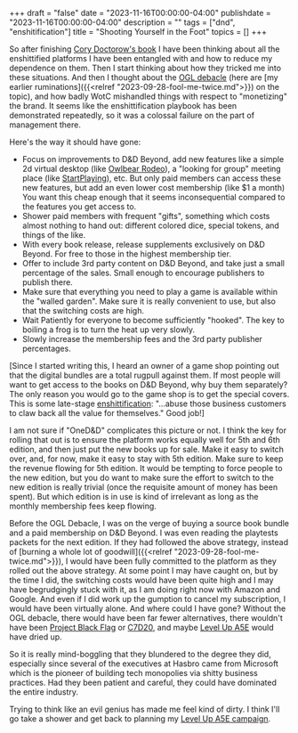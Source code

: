 +++
draft = "false"
date = "2023-11-16T00:00:00-04:00"
publishdate = "2023-11-16T00:00:00-04:00"
description = ""
tags = ["dnd", "enshitification"]
title = "Shooting Yourself in the Foot"
topics = []
+++

So after finishing [Cory Doctorow's book](https://craphound.com/internetcon/) I have been thinking about all the enshittified platforms I have been entangled with and how to reduce my dependence on them.  Then I start thinking about how they tricked me into these situations.  And then I thought about the [OGL debacle](https://mikeshea.net/thoughts_on_the_ogl_1_1.html) (here are [my earlier ruminations]({{<relref "2023-09-28-fool-me-twice.md">}}) on the topic), and how badly WotC mishandled things with respect to "monetizing" the brand.  It seems like the enshittification playbook has been demonstrated repeatedly, so it was a colossal failure on the part of management there.

Here's the way it should have gone:
- Focus on improvements to D&D Beyond, add new features like a simple 2d virtual desktop (like [Owlbear Rodeo](https://owlbear.rodeo)), a "looking for group" meeting place (like [StartPlaying](https://startplaying.games)), etc.  But only paid members can access these new features, but add an even lower cost membership (like $1 a month)  You want this cheap enough that it seems inconsequential compared to the features you get access to.
- Shower paid members with frequent "gifts", something which costs almost nothing to hand out: different colored dice, special tokens, and things of the like.
- With every book release, release supplements exclusively on D&D Beyond.  For free to those in the highest membership tier.
- Offer to include 3rd party content on D&D Beyond, and take just a small percentage of the sales.  Small enough to encourage publishers to publish there.
- Make sure that everything you need to play a game is available within the "walled garden".  Make sure it is really convenient to use, but also that the switching costs are high.
- Wait Patiently for everyone to become sufficiently "hooked".  The key to boiling a frog is to turn the heat up very slowly.
- Slowly increase the membership fees and the 3rd party publisher percentages.

[Since I started writing this, I heard an owner of a game shop pointing out that the digital bundles are a total rugpull against them.  If most people will want to get access to the books on D&D Beyond, why buy them separately?  The only reason you would go to the game shop is to get the special covers.  This is some late-stage [enshittification](https://en.wikipedia.org/wiki/Enshittification):  "...abuse those business customers to claw back all the value for themselves."  Good job!]

I am not sure if "OneD&D" complicates this picture or not.  I think the key for rolling that out is to ensure the platform works equally well for 5th and 6th edition, and then just put the new books up for sale.  Make it easy to switch over, and, for now, make it easy to stay with 5th edition.  Make sure to keep the revenue flowing for 5th edition.  It would be tempting to force people to the new edition, but you do want to make sure the effort to switch to the new edition is really trivial (once the requisite amount of money has been spent).  But which edition is in use is kind of irrelevant as long as the monthly membership fees keep flowing.

Before the OGL Debacle, I was on the verge of buying a source book bundle and a paid membership on D&D Beyond.  I was even reading the playtests packets for the next edition.  If they had followed the above strategy, instead of [burning a whole lot of goodwill]({{<relref "2023-09-28-fool-me-twice.md">}}), I would have been fully committed to the platform as they rolled out the above strategy.  At some point I may have caught on, but by the time I did, the switching costs would have been quite high and I may have begrudgingly stuck with it, as I am doing right now with Amazon and Google.  And even if I did work up the gumption to cancel my subscription, I would have been virtually alone.  And where could I have gone?  Without the OGL debacle, there would have been far fewer alternatives, there wouldn't have been [Project Black Flag](https://koboldpress.com/project-black-flag-update-sticking-to-our-principles/) or [C7D20](https://cubicle7games.com/blog/broken-weave-5e-and-announcing-c7d20), and maybe [Level Up A5E](https://www.levelup5e.com/) would have dried up.

So it is really mind-boggling that they blundered to the degree they did, especially since several of the executives at Hasbro came from Microsoft which is the pioneer of building tech monopolies via shitty business practices.  Had they been patient and careful, they could have dominated the entire industry.

Trying to think like an evil genius has made me feel kind of dirty.  I think I'll go take a shower and get back to planning my [Level Up A5E campaign](https://www.levelup5e.com/).
